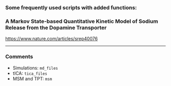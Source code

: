 
### Some frequently used scripts with added functions:

###     A Markov State-based Quantitative Kinetic Model of Sodium Release from the Dopamine Transporter

<a href="https://www.nature.com/articles/srep40076">https://www.nature.com/articles/srep40076</a>

------

### Comments
   * Simulations: `md_files`  
   * tICA: `tica_files`  
   * MSM and TPT: `msm`  
